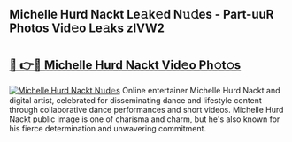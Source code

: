 ## Michelle Hurd Nackt Le𝚊k𝚎d N𝚞𝚍es - Part-uuR Photos Vid𝚎o Le𝚊ks zlVW2

# <h2><a href="http://fb4xm6.evod.top/?m=Michelle+Hurd+Nackt">🔗 👉🔴 Michelle Hurd Nackt Vid𝚎o Ph𝚘t𝚘s</a></h2>

[![Michelle Hurd Nackt N𝚞d𝚎s](https://i.imgur.com/8V9OHl7.gif)](http://fb4xm6.evod.top/?m=Michelle+Hurd+Nackt)
Online entertainer Michelle Hurd Nackt and digital artist, celebrated for disseminating dance and lifestyle content through collaborative dance performances and short videos. Michelle Hurd Nackt public image is one of charisma and charm, but he's also known for his fierce determination and unwavering commitment. 
